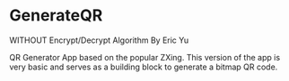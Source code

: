 # GenerateQR
WITHOUT Encrypt/Decrypt Algorithm
By Eric Yu

QR Generator App based on the popular ZXing. This version of the app is very basic and serves as a building block to generate a bitmap QR code.
